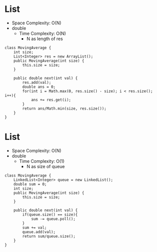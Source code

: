# List
* Space Complexity: O(N)
* double 
	* Time Complexity: O(N)
		* N as length of res
```
class MovingAverage {
    int size;
    List<Integer> res = new ArrayList();
    public MovingAverage(int size) {
        this.size = size;
    }
    
    public double next(int val) {
        res.add(val);
        double ans = 0;
        for(int i = Math.max(0, res.size() - size); i < res.size(); i++){
            ans += res.get(i);
        }
        return ans/Math.min(size, res.size());
    }
}
```
# List
* Space Complexity: O(N)
* double 
	* Time Complexity: O(1)
		* N as size of queue
```
class MovingAverage {
    LinkedList<Integer> queue = new LinkedList();
    double sum = 0;
    int size;
    public MovingAverage(int size) {
        this.size = size;
    }
    
    public double next(int val) {
        if(queue.size() == size){
            sum -= queue.poll();
        }
        sum += val;
        queue.add(val);
        return sum/queue.size();
    }
}
```